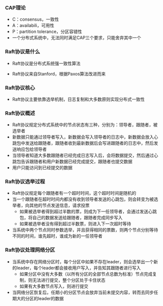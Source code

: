 ### CAP理论

* C：consensus，一致性
* A：availabili，可用性
* P：partition tolerance，分区容错性
* 一个分布式系统中，无法同时满足CAP三个要求，只能舍弃其中一个



### Raft协议是什么

* Raft协议是分布式系统强一致性算法

* Raft协议来自Stanford，根据Paxos算法改进而来



### Raft协议核心

* Raft协议主要依靠选举机制，日志复制和大多数原则实现分布式一致性



### Raft协议概述

* Raft协议规定分布式系统中的节点状态有三种，分别为：领导者，跟随者，被选举者
* 新数据只能通过领导者写入，新数据会写入领导者的日志中，新数据会放入心跳包中发送给跟随者，跟随者收到最新数据后会写进跟随者的日志中，然后发送响应包给领导者
* 当领导者知道大多数跟随者已经完成日志写入后，会将数据提交，然后通过心跳包告诉跟随者和用户新数据已经完成提交，跟随者也提交数据
* 用户只能访问到已经提交的数据



### Raft协议选举过程

* Raft协议规定每个跟随者有一个超时时间，这个超时时间是随机的
* 当一个跟随者在超时时间内都没有收到领导者发送的心跳包，则会转变为被选举者，向其他的节点发送信息，请求投票
  * 如果被选举者得到超过半数的票，则成为下一任领导者，会通过发送心跳包，将自己的数据发送给跟随者，跟随者完成同步写入
  * 如果被选举者没有得到超过半数票，则进入下一次超时等待
* 当系统中两个节点同时参数选举，并且获得相同的票数，则两个节点分别等待不同的时间，谁先超时，谁成为新的一任领导者



### Raft协议处理网络分区

* 当系统中存在网络分区时，每个分区中如果不存在leader，则会选举出一个新的leader，每个leader都会接收用户写入，并告知其跟随者进行写入
  * 如果分区中没有大多数（以所有分区的全部节点总数为标准）节点完成复制，则无法进行提交，整个分区处于卡住状态
  * 如果有大多数节点写入，则进行提交
* 当网络分区恢复后，任期小的分区节点会放弃当前未提交内容，转而去同步任期大的分区的leader的数据